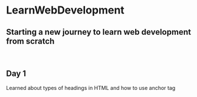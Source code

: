 # LearnWebDevelopment

<h2>Starting a new journey to learn web development from scratch</h2> <br />

<h2>Day 1</h2>
<p>Learned about types of headings in HTML and how to use anchor tag</p>
